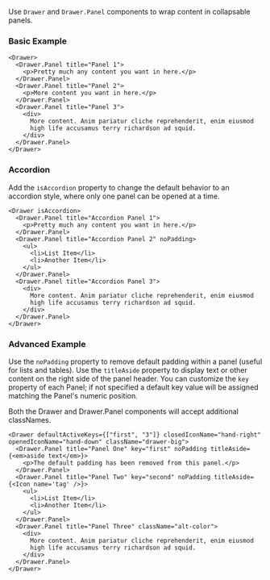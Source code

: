 Use ``Drawer`` and ``Drawer.Panel`` components to wrap content in collapsable panels.

### Basic Example
```
<Drawer>
  <Drawer.Panel title="Panel 1">
    <p>Pretty much any content you want in here.</p>
  </Drawer.Panel>
  <Drawer.Panel title="Panel 2">
    <p>More content you want in here.</p>
  </Drawer.Panel>
  <Drawer.Panel title="Panel 3">
    <div>
      More content. Anim pariatur cliche reprehenderit, enim eiusmod
      high life accusamus terry richardson ad squid.
    </div>
  </Drawer.Panel>
</Drawer>
```


### Accordion
Add the ``isAccordion`` property to change the default behavior to an accordion
style, where only one panel can be opened at a time.
```
<Drawer isAccordion>
  <Drawer.Panel title="Accordion Panel 1">
    <p>Pretty much any content you want in here.</p>
  </Drawer.Panel>
  <Drawer.Panel title="Accordion Panel 2" noPadding>
    <ul>
      <li>List Item</li>
      <li>Another Item</li>
    </ul>
  </Drawer.Panel>
  <Drawer.Panel title="Accordion Panel 3">
    <div>
      More content. Anim pariatur cliche reprehenderit, enim eiusmod
      high life accusamus terry richardson ad squid.
    </div>
  </Drawer.Panel>
</Drawer>
```


### Advanced Example
Use the ``noPadding`` property to remove default padding within a panel (useful for lists and tables).
Use the ``titleAside`` property to display text or other content on the right side of the panel header.
You can customize the ``key`` property of each Panel; if not specified a default key value will be assigned
matching the Panel's numeric position.

Both the Drawer and Drawer.Panel components will accept additional classNames.

```
<Drawer defaultActiveKeys={["first", "3"]} closedIconName="hand-right" openedIconName="hand-down" className="drawer-big">
  <Drawer.Panel title="Panel One" key="first" noPadding titleAside={<em>aside text</em>}>
    <p>The default padding has been removed from this panel.</p>
  </Drawer.Panel>
  <Drawer.Panel title="Panel Two" key="second" noPadding titleAside={<Icon name='tag' />}>
    <ul>
      <li>List Item</li>
      <li>Another Item</li>
    </ul>
  </Drawer.Panel>
  <Drawer.Panel title="Panel Three" className="alt-color">
    <div>
      More content. Anim pariatur cliche reprehenderit, enim eiusmod
      high life accusamus terry richardson ad squid.
    </div>
  </Drawer.Panel>
</Drawer>
```
